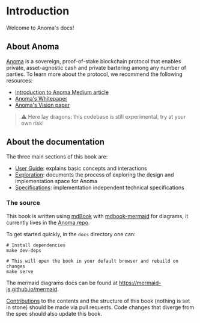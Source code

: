 # Introduction
Welcome to Anoma's docs!

## About Anoma
[Anoma](https://anoma.network/) is a sovereign, proof-of-stake blockchain protocol that enables private, asset-agnostic cash and private bartering among any number of parties. To learn more about the protocol, we recommend the following resources:
- [Introduction to Anoma Medium article](https://medium.com/anomanetwork/introducing-anoma-a-blockchain-for-private-asset-agnostic-bartering-dcc47ac42d9f)
- [Anoma's Whitepaper](https://anoma.network/papers/whitepaper.pdf)
- [Anoma's Vision paper](https://anoma.network/papers/vision-paper.pdf)

> ⚠️ Here lay dragons: this codebase is still experimental, try at your own risk!

## About the documentation

The three main sections of this book are:

- [User Guide](./user-guide): explains basic concepts and interactions
- [Exploration](./explore): documents the process of exploring the design and implementation space for Anoma
- [Specifications](./specs): implementation independent technical specifications

### The source

This book is written using [mdBook](https://rust-lang.github.io/mdBook/) with [mdbook-mermaid](https://github.com/badboy/mdbook-mermaid) for diagrams, it currently lives in the [Anoma repo](https://github.com/anoma/anoma).

To get started quickly, in the `docs` directory one can:

```shell
# Install dependencies
make dev-deps

# This will open the book in your default browser and rebuild on changes
make serve
```

The mermaid diagrams docs can be found at <https://mermaid-js.github.io/mermaid>.

[Contributions](https://github.com/anoma/anoma/issues) to the contents and the structure of this book (nothing is set in stone) should be made via pull requests. Code changes that diverge from the spec should also update this book.
